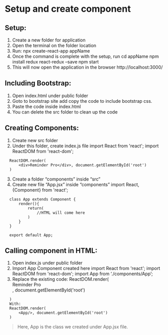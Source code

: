 # Setup and create component
## Setup:
  1.	Create a new folder for application
  2.	Open the terminal on the folder location
  3.	Run: npx create-react-app appName
  4.	Once the command is complete with the setup, run
      cd appName
      npm install redux react-redux –save
      npm start
  5.	This will now open the application in the browser
      http://localhost:3000/

## Including Bootstrap:
  1.	Open index.html under public folder
  2.	Goto to bootstrap site add copy the code to include bootstrap css.
  3.	Paste the code inside index.html
  4.	You can delete the src folder to clean up the code

## Creating Components:
  1.	Create new src folder
  2.	Under this folder, create index.js file
      import React from 'react';
      import ReactDOM from 'react-dom';

      ReactDOM.render(
          <div>Reminder Pro</div>, document.getElementById('root')
      )
  3.	Create a folder “components” inside “src”
  4.	Create new file “App.jsx” inside “components”
      import React, {Component} from 'react';

      class App extends Component {
          render(){
              return(
                  //HTML will come here
              )
          }
      }

      export default App;

## Calling component in HTML:
  1.	Open index.js under public folder
  2.	Import App Component created here
      import React from 'react';
      import ReactDOM from 'react-dom';
      import App from ‘./components/App’;
  3.	Replace the existing code:
      ReactDOM.render(
          <div>Reminder Pro</div>, document.getElementById('root')
      )
      With:
      ReactDOM.render(
          <App/>, document.getElementById('root')
      )
> Here, App is the class we created under App.jsx file.


